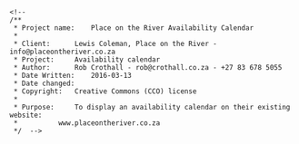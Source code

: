 	<!--    
    /**
     * Project name:	Place on the River Availability Calendar
     *
     * Client:		Lewis Coleman, Place on the River - info@placeontheriver.co.za
     * Project:		Availability calendar
     * Author:		Rob Crothall - rob@crothall.co.za - +27 83 678 5055
     * Date Written:	2016-03-13
     * Date changed:
     * Copyright:	Creative Commons (CCO) license
     *
     * Purpose:		To display an availability calendar on their existing website:
     * 			www.placeontheriver.co.za
     */  -->
